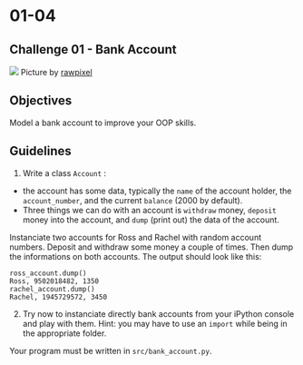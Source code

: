 # 01-04

## Challenge 01 - Bank Account

![](https://images.unsplash.com/photo-1534322869500-14fc9f5f5767?ixlib=rb-1.2.1&ixid=eyJhcHBfaWQiOjEyMDd9&auto=format&fit=crop&w=1650&q=80)
Picture by [rawpixel](https://unsplash.com/photos/LTxCtKYw-_E)

## Objectives
Model a bank account to improve your OOP skills.

## Guidelines
1. Write a class `Account` :
- the account has some data, typically the `name` of the account holder, the `account_number`, and the current `balance` (2000 by default).
- Three things we can do with an account is `withdraw` money, `deposit` money into the account, and `dump` (print out) the data of the account.

Instanciate two accounts for Ross and Rachel with random account numbers. Deposit and withdraw some money a couple of times. Then dump the informations on both accounts. The output should look like this:
```
ross_account.dump()
Ross, 9502018482, 1350
rachel_account.dump()
Rachel, 1945729572, 3450
```

2. Try now to instanciate directly bank accounts from your iPython console and play with them. Hint: you may have to use an `import` while being in the appropriate folder.

Your program must be written in `src/bank_account.py`.